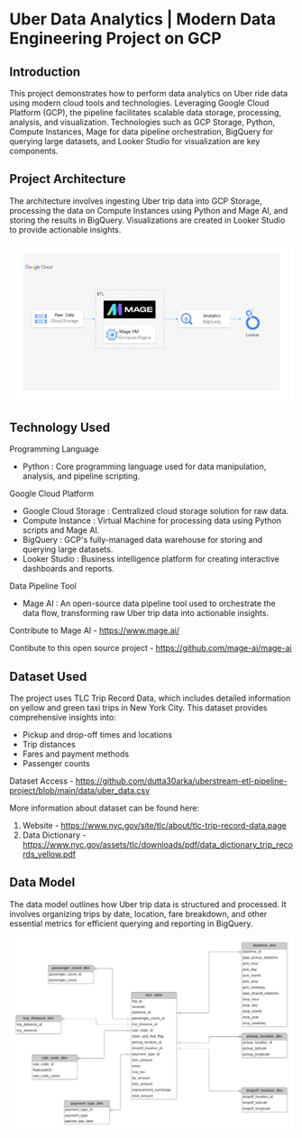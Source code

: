 # Uber Data Analytics | Modern Data Engineering Project on GCP

## Introduction

This project demonstrates how to perform data analytics on Uber ride data using modern cloud tools and technologies. Leveraging Google Cloud Platform (GCP), the pipeline facilitates scalable data storage, processing, analysis, and visualization. Technologies such as GCP Storage, Python, Compute Instances, Mage for data pipeline orchestration, BigQuery for querying large datasets, and Looker Studio for visualization are key components.

## Project Architecture

The architecture involves ingesting Uber trip data into GCP Storage, processing the data on Compute Instances using Python and Mage AI, and storing the results in BigQuery. Visualizations are created in Looker Studio to provide actionable insights.

<img src="architecture.jpg">

## Technology Used
Programming Language
- Python : Core programming language used for data manipulation, analysis, and pipeline scripting.

Google Cloud Platform
- Google Cloud Storage : Centralized cloud storage solution for raw data.
- Compute Instance : Virtual Machine for processing data using Python scripts and Mage AI. 
- BigQuery : GCP's fully-managed data warehouse for storing and querying large datasets.
- Looker Studio : Business intelligence platform for creating interactive dashboards and reports.

Data Pipeline Tool 
- Mage AI : An open-source data pipeline tool used to orchestrate the data flow, transforming raw Uber trip data into actionable insights.

Contribute to Mage AI - https://www.mage.ai/

Contibute to this open source project - https://github.com/mage-ai/mage-ai


## Dataset Used
The project uses TLC Trip Record Data, which includes detailed information on yellow and green taxi trips in New York City. This dataset provides comprehensive insights into:

- Pickup and drop-off times and locations
- Trip distances
- Fares and payment methods
- Passenger counts 

Dataset Access - https://github.com/dutta30arka/uberstream-etl-pipeline-project/blob/main/data/uber_data.csv

More information about dataset can be found here:
1. Website - https://www.nyc.gov/site/tlc/about/tlc-trip-record-data.page
2. Data Dictionary - https://www.nyc.gov/assets/tlc/downloads/pdf/data_dictionary_trip_records_yellow.pdf

## Data Model

The data model outlines how Uber trip data is structured and processed. It involves organizing trips by date, location, fare breakdown, and other essential metrics for efficient querying and reporting in BigQuery.

<img src="data_model.jpeg">
